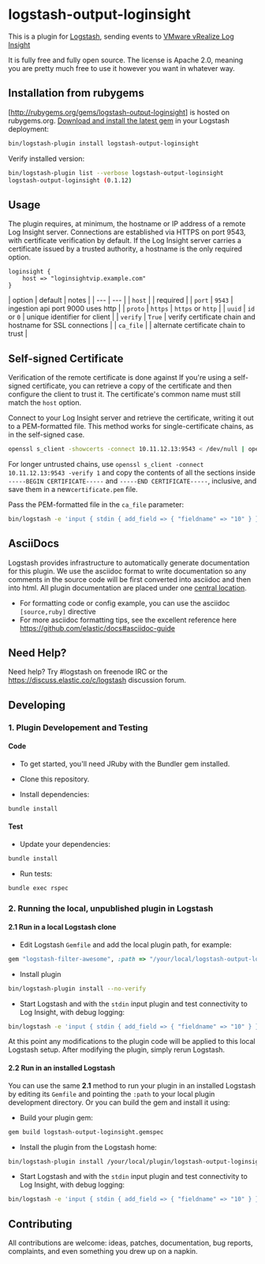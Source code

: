 # logstash-output-loginsight

This is a plugin for [Logstash](https://github.com/elastic/logstash), sending events to [VMware vRealize Log Insight](https://www.vmware.com/support/pubs/log-insight-pubs.html)

It is fully free and fully open source. The license is Apache 2.0, meaning you are pretty much free to use it however you want in whatever way.

## Installation from rubygems

[http://rubygems.org/gems/logstash-output-loginsight] is hosted on rubygems.org. [Download and install the latest gem](https://www.elastic.co/guide/en/logstash/current/working-with-plugins.html) in your Logstash deployment:

```sh
bin/logstash-plugin install logstash-output-loginsight
```

Verify installed version:
```sh
bin/logstash-plugin list --verbose logstash-output-loginsight
logstash-output-loginsight (0.1.12)
```

## Usage

The plugin requires, at minimum, the hostname or IP address of a remote Log Insight server. Connections are established via HTTPS on port 9543, with certificate verification by default. If the Log Insight server carries a certificate issued by a trusted authority, a hostname is the only required option.

```
loginsight {
    host => "loginsightvip.example.com"
}
```

| option  | default | notes |
| --- | --- |
| `host`  |       | required |
| `port`  | `9543`  | ingestion api port 9000 uses http |
| `proto` | `https` | `https` or `http` |
| `uuid`  | `id` or `0` | unique identifier for client |
| `verify` | `True` | verify certificate chain and hostname for SSL connections |
| `ca_file` |       | alternate certificate chain to trust |


## Self-signed Certificate

Verification of the remote certificate is done against If you're using a self-signed certificate, you can retrieve a copy of the certificate and then configure the client to trust it. The certificate's common name must still match the `host` option.

Connect to your Log Insight server and retrieve the certificate, writing it out to a PEM-formatted file. This method works for single-certificate chains, as in the self-signed case.
```sh
openssl s_client -showcerts -connect 10.11.12.13:9543 < /dev/null | openssl x509 -outform PEM > certificate.pem
```

For longer untrusted chains, use `openssl s_client -connect 10.11.12.13:9543 -verify 1` and copy the contents of all the sections inside `-----BEGIN CERTIFICATE-----` and `-----END CERTIFICATE-----`, inclusive, and save them in a new`certificate.pem` file.

Pass the PEM-formatted file in the `ca_file` parameter:

```sh
bin/logstash -e 'input { stdin { add_field => { "fieldname" => "10" } } } output { loginsight { host => ["10.11.12.13"] verify => [true] ca_file => ["/Path to PEM/certificate.pem"] } }' --log.level=debug
```

## AsciiDocs

Logstash provides infrastructure to automatically generate documentation for this plugin. We use the asciidoc format to write documentation so any comments in the source code will be first converted into asciidoc and then into html. All plugin documentation are placed under one [central location](http://www.elastic.co/guide/en/logstash/current/).

- For formatting code or config example, you can use the asciidoc `[source,ruby]` directive
- For more asciidoc formatting tips, see the excellent reference here https://github.com/elastic/docs#asciidoc-guide

## Need Help?

Need help? Try #logstash on freenode IRC or the https://discuss.elastic.co/c/logstash discussion forum.




## Developing

### 1. Plugin Developement and Testing

#### Code
- To get started, you'll need JRuby with the Bundler gem installed.

- Clone this repository.

- Install dependencies:
```sh
bundle install
```

#### Test

- Update your dependencies:
```sh
bundle install
```

- Run tests:
```sh
bundle exec rspec
```

### 2. Running the local, unpublished plugin in Logstash

#### 2.1 Run in a local Logstash clone

- Edit Logstash `Gemfile` and add the local plugin path, for example:
```ruby
gem "logstash-filter-awesome", :path => "/your/local/logstash-output-loginsight"
```
- Install plugin
```sh
bin/logstash-plugin install --no-verify
```
- Start Logstash and with the `stdin` input plugin and test connectivity to Log Insight, with debug logging:
```sh
bin/logstash -e 'input { stdin { add_field => { "fieldname" => "10" } } } output { loginsight { host => ["10.11.12.13"] } }' --log.level=debug
```

At this point any modifications to the plugin code will be applied to this local Logstash setup. After modifying the plugin, simply rerun Logstash.

#### 2.2 Run in an installed Logstash

You can use the same **2.1** method to run your plugin in an installed Logstash by editing its `Gemfile` and pointing the `:path` to your local plugin development directory. Or you can build the gem and install it using:

- Build your plugin gem:
```sh
gem build logstash-output-loginsight.gemspec
```
- Install the plugin from the Logstash home:
```sh
bin/logstash-plugin install /your/local/plugin/logstash-output-loginsight.gem
```
- Start Logstash and with the `stdin` input plugin and test connectivity to Log Insight, with debug logging:
```sh
bin/logstash -e 'input { stdin { add_field => { "fieldname" => "10" } } } output { loginsight { host => ["10.11.12.13"] } }' --log.level=debug
```

## Contributing

All contributions are welcome: ideas, patches, documentation, bug reports, complaints, and even something you drew up on a napkin.
